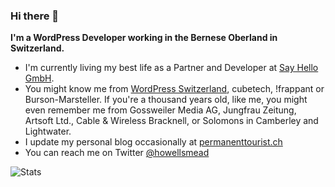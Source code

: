 ### Hi there 👋

**I'm a WordPress Developer working in the Bernese Oberland in Switzerland.**

- I'm currently living my best life as a Partner and Developer at [Say Hello GmbH](https://sayhello.ch/).
- You might know me from [WordPress Switzerland](https://github.com/wpswitzerland), cubetech, !frappant or Burson-Marsteller. If you're a thousand years old, like me, you might even remember me from Gossweiler Media AG, Jungfrau Zeitung, Artsoft Ltd., Cable & Wireless Bracknell, or Solomons in Camberley and Lightwater.
- I update my personal blog occasionally at [permanenttourist.ch](https://permanenttourist.ch)
- You can reach me on Twitter [@howellsmead](https://twitter.com/howellsmead)

![Stats](https://github-readme-stats.vercel.app/api?username=markhowellsmead&show_icons=true&theme=graywhite)

